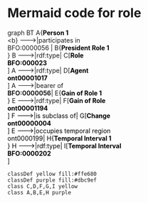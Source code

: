 # Mermaid code for role

graph BT
    A{<span style="color:black"><b>Person 1</b><br><b></b></span><b} --->|participates in <br>BFO:0000056 | B{<span style="color:black"><b>President Role 1</b></span><br>}
    B --->|rdf:type| C[<span style="color:black"><b>Role</b><b><br>BFO:000023</b></span><br>]
    A --->|rdf:type| D[<span style="color:black"><b>Agent</b><br><b>ont00001017</b></span><br>]
    A --->|bearer of<br><b>BFO:0000056</b>| E{<span style="color:black"><b>Gain of Role 1</b></span><br>}
    E --->|rdf:type| F[<span style="color:black"><b>Gain of Role</b><b><br>ont00001194</b><br>]
    F --->|is subclass of| G[<span style="color:black"><b>Change</b><br><b>ont00000004</b></span><br>]
    E --->|occupies temporal region <br>ont0000199| H{<span style="color:black"><b>Temporal Interval 1</b></span><br>}
    H --->|rdf:type| I[<span style="color:black"><b>Temporal Interval</b><br><b>BFO:0000202</b></span><br>]
    

    classDef yellow fill:#ffe680
    classDef purple fill:#dbc9ef
    class C,D,F,G,I yellow
    class A,B,E,H purple

